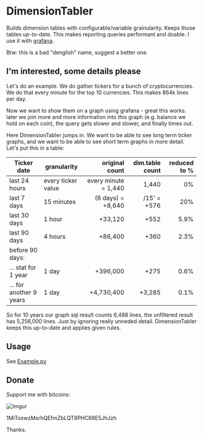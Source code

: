 # DimensionTabler

Builds dimension tables with configurable/variable grainularity. Keeps those tables up-to-date. 
This makes reporting queries performant and doable. I use it with [grafana](https://grafana.com/).

Btw: this is a bad "denglish" name, suggest a better one.

## I'm interested, some details please

Let's do an example. We do gather tickers for a bunch of cryptocurrencies. 
We do that every minute for the top 10 currencies. This makes 864k lines per day.

Now we want to show them on a graph using grafana - great this works. 
later we join more and more information into this graph (e.g. balance we hold on each coin), the query gets slower and slower, and finally times out.

Here DimensionTabler jumps in. We want to be able to see long term ticker graphs, and we want to be able to see short term graphs in more detail. Let's put this in a table:

| Ticker date             | granularity        |       original count | dim.table count | reduced to % |
|-------------------------|--------------------|---------------------:|----------------:|-------------:|
| last 24 hours           | every ticker value | every minute = 1,440 |           1,440 |           0% |
| last 7 days             | 15 minutes         |    (6 days) = +8,640 |     /15' = +576 |          20% |
| last 30 days            | 1 hour             |              +33,120 |            +552 |         5.9% |
| last 90 days            | 4 hours            |              +86,400 |            +360 |         2.3% |
| before 90 days:         |                    |                      |                 |              |
| ... stat for 1 year     | 1 day              |             +396,000 |            +275 |         0.6% |
| ... for another 9 years | 1 day              |           +4,730,400 |          +3,285 |         0.1% |

So for 10 years our graph sql result counts 6,488 lines, the unfiltered result has 5,256,000 lines. 
Just by ignoring really unneded detail. DimensionTabler keeps this up-to-date and applies given rules.

## Usage

See [Example.py](https://github.com/LaggAt/DimensionTabler/blob/master/Example.py)

## Donate

Support me with bitcoins:

![Imgur](https://i.imgur.com/ltpF0A4m.png)

1MiToswzMsrhQEfmZbLQT8PHC68E5JhJzh

Thanks.
